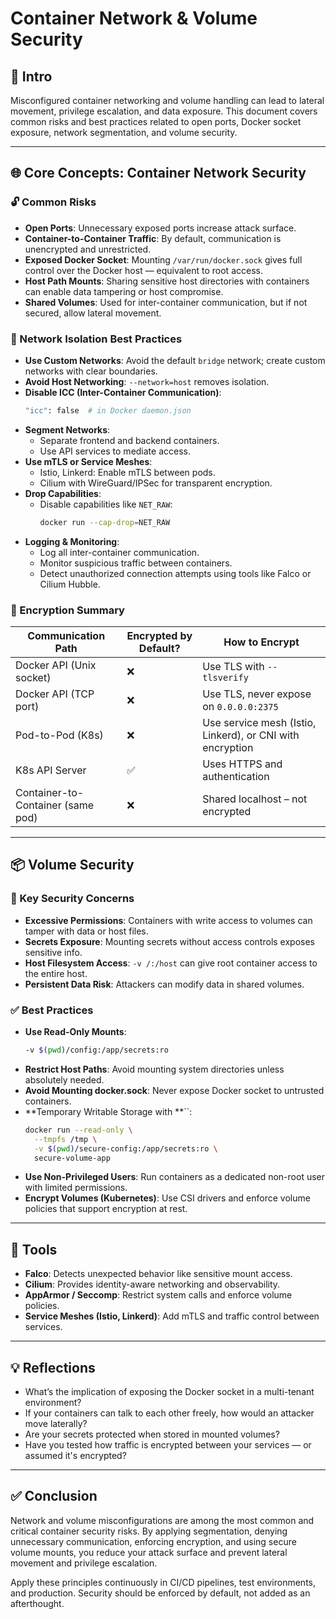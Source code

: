 # Container Network & Volume Security

## 📘 Intro

Misconfigured container networking and volume handling can lead to lateral movement, privilege escalation, and data exposure. This document covers common risks and best practices related to open ports, Docker socket exposure, network segmentation, and volume security.

---

## 🌐 Core Concepts: Container Network Security

### 🔓 Common Risks

- **Open Ports**: Unnecessary exposed ports increase attack surface.
- **Container-to-Container Traffic**: By default, communication is unencrypted and unrestricted.
- **Exposed Docker Socket**: Mounting `/var/run/docker.sock` gives full control over the Docker host — equivalent to root access.
- **Host Path Mounts**: Sharing sensitive host directories with containers can enable data tampering or host compromise.
- **Shared Volumes**: Used for inter-container communication, but if not secured, allow lateral movement.

### 🔐 Network Isolation Best Practices

- **Use Custom Networks**: Avoid the default `bridge` network; create custom networks with clear boundaries.
- **Avoid Host Networking**: `--network=host` removes isolation.
- **Disable ICC (Inter-Container Communication)**:
  ```bash
  "icc": false  # in Docker daemon.json
  ```
- **Segment Networks**:
  - Separate frontend and backend containers.
  - Use API services to mediate access.
- **Use mTLS or Service Meshes**:
  - Istio, Linkerd: Enable mTLS between pods.
  - Cilium with WireGuard/IPSec for transparent encryption.
- **Drop Capabilities**:
  - Disable capabilities like `NET_RAW`:
    ```bash
    docker run --cap-drop=NET_RAW
    ```
- **Logging & Monitoring**:
  - Log all inter-container communication.
  - Monitor suspicious traffic between containers.
  - Detect unauthorized connection attempts using tools like Falco or Cilium Hubble.

### 🧩 Encryption Summary

| Communication Path                | Encrypted by Default? | How to Encrypt                                            |
| --------------------------------- | --------------------- | --------------------------------------------------------- |
| Docker API (Unix socket)          | ❌                     | Use TLS with `--tlsverify`                                |
| Docker API (TCP port)             | ❌                     | Use TLS, never expose on `0.0.0.0:2375`                   |
| Pod-to-Pod (K8s)                  | ❌                     | Use service mesh (Istio, Linkerd), or CNI with encryption |
| K8s API Server                    | ✅                     | Uses HTTPS and authentication                             |
| Container-to-Container (same pod) | ❌                     | Shared localhost – not encrypted                          |

---

## 📦 Volume Security

### 🔐 Key Security Concerns

- **Excessive Permissions**: Containers with write access to volumes can tamper with data or host files.
- **Secrets Exposure**: Mounting secrets without access controls exposes sensitive info.
- **Host Filesystem Access**: `-v /:/host` can give root container access to the entire host.
- **Persistent Data Risk**: Attackers can modify data in shared volumes.

### ✅ Best Practices

- **Use Read-Only Mounts**:
  ```bash
  -v $(pwd)/config:/app/secrets:ro
  ```
- **Restrict Host Paths**: Avoid mounting system directories unless absolutely needed.
- **Avoid Mounting docker.sock**: Never expose Docker socket to untrusted containers.
- **Temporary Writable Storage with **``:
  ```bash
  docker run --read-only \
    --tmpfs /tmp \
    -v $(pwd)/secure-config:/app/secrets:ro \
    secure-volume-app
  ```
- **Use Non-Privileged Users**: Run containers as a dedicated non-root user with limited permissions.
- **Encrypt Volumes (Kubernetes)**: Use CSI drivers and enforce volume policies that support encryption at rest.

---

## 🔧 Tools

- **Falco**: Detects unexpected behavior like sensitive mount access.
- **Cilium**: Provides identity-aware networking and observability.
- **AppArmor / Seccomp**: Restrict system calls and enforce volume policies.
- **Service Meshes (Istio, Linkerd)**: Add mTLS and traffic control between services.

---

## 💡 Reflections

- What’s the implication of exposing the Docker socket in a multi-tenant environment?
- If your containers can talk to each other freely, how would an attacker move laterally?
- Are your secrets protected when stored in mounted volumes?
- Have you tested how traffic is encrypted between your services — or assumed it's encrypted?

---

## ✅ Conclusion

Network and volume misconfigurations are among the most common and critical container security risks. By applying segmentation, denying unnecessary communication, enforcing encryption, and using secure volume mounts, you reduce your attack surface and prevent lateral movement and privilege escalation.

Apply these principles continuously in CI/CD pipelines, test environments, and production. Security should be enforced by default, not added as an afterthought.

